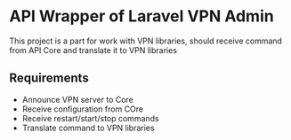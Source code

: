 # API Wrapper of Laravel VPN Admin

This project is a part for work with VPN libraries,
should receive command from API Core and translate it
to VPN libraries

## Requirements

* Announce VPN server to Core
* Receive configuration from COre
* Receive restart/start/stop commands
* Translate command to VPN libraries
